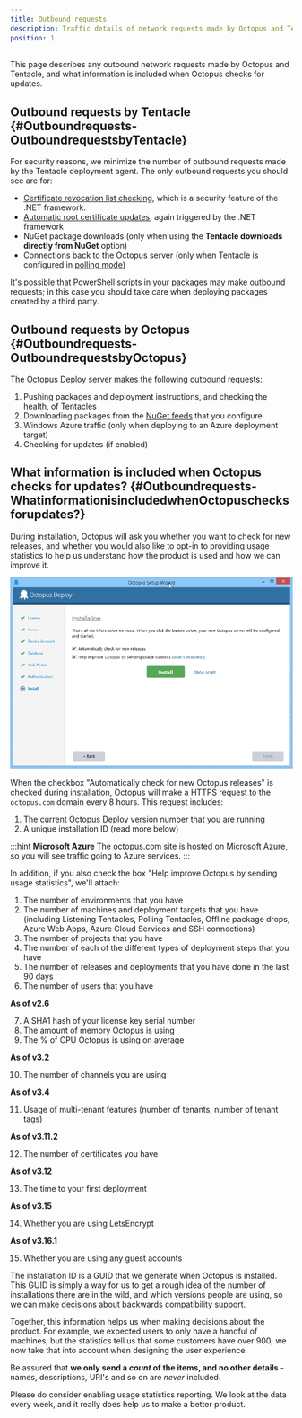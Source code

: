 ```yaml
---
title: Outbound requests
description: Traffic details of network requests made by Octopus and Tentacle, and what information is included when Octopus checks for updates.
position: 1
---
```


This page describes any outbound network requests made by Octopus and Tentacle, and what information is included when Octopus checks for updates.

## Outbound requests by Tentacle {#Outboundrequests-OutboundrequestsbyTentacle}

For security reasons, we minimize the number of outbound requests made by the Tentacle deployment agent. The only outbound requests you should see are for:

- [Certificate revocation list checking](http://en.wikipedia.org/wiki/Revocation_list), which is a security feature of the .NET framework.
- [Automatic root certificate updates](http://help.octopusdeploy.com/discussions/problems/30827), again triggered by the .NET framework
- NuGet package downloads (only when using the **Tentacle downloads directly from NuGet** option)
- Connections back to the Octopus server (only when Tentacle is configured in [polling mode](/docs/infrastructure/windows-targets/polling-tentacles/index.md))

It's possible that PowerShell scripts in your packages may make outbound requests; in this case you should take care when deploying packages created by a third party.

## Outbound requests by Octopus {#Outboundrequests-OutboundrequestsbyOctopus}

The Octopus Deploy server makes the following outbound requests:

1. Pushing packages and deployment instructions, and checking the health, of Tentacles
2. Downloading packages from the [NuGet feeds](/docs/packaging-applications/package-repositories/index.md) that you configure
3. Windows Azure traffic (only when deploying to an Azure deployment target)
4. Checking for updates (if enabled)

## What information is included when Octopus checks for updates? {#Outboundrequests-WhatinformationisincludedwhenOctopuschecksforupdates?}

During installation, Octopus will ask you whether you want to check for new releases, and whether you would also like to opt-in to providing usage statistics to help us understand how the product is used and how we can improve it.

![](/docs/images/3048073/3277613.png "width=500")

When the checkbox "Automatically check for new Octopus releases" is checked during installation, Octopus will make a HTTPS request to the `octopus.com` domain every 8 hours. This request includes:

1. The current Octopus Deploy version number that you are running
2. A unique installation ID (read more below)

:::hint
**Microsoft Azure**
The octopus.com site is hosted on Microsoft Azure, so you will see traffic going to Azure services.
:::

In addition, if you also check the box "Help improve Octopus by sending usage statistics", we'll attach:

1. The number of environments that you have
2. The number of machines and deployment targets that you have (including Listening Tentacles, Polling Tentacles, Offline package drops, Azure Web Apps, Azure Cloud Services and SSH connections)
3. The number of projects that you have
4. The number of each of the different types of deployment steps that you have
5. The number of releases and deployments that you have done in the last 90 days
6. The number of users that you have

**As of v2.6**

7. A SHA1 hash of your license key serial number
8. The amount of memory Octopus is using
9. The % of CPU Octopus is using on average

**As of v3.2**

10. The number of channels you are using

**As of v3.4**

11. Usage of multi-tenant features (number of tenants, number of tenant tags)

**As of v3.11.2**

12. The number of certificates you have

**As of v3.12**

13. The time to your first deployment

**As of v3.15**

14. Whether you are using LetsEncrypt

**As of v3.16.1**

15. Whether you are using any guest accounts

The installation ID is a GUID that we generate when Octopus is installed. This GUID is simply a way for us to get a rough idea of the number of installations there are in the wild, and which versions people are using, so we can make decisions about backwards compatibility support.

Together, this information helps us when making decisions about the product. For example, we expected users to only have a handful of machines, but the statistics tell us that some customers have over 900; we now take that into account when designing the user experience.

Be assured that **we only send a *count* of the items, and no other details** - names, descriptions, URI's and so on are _never_ included.

Please do consider enabling usage statistics reporting. We look at the data every week, and it really does help us to make a better product.
